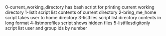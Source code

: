 0-current_working_directory has  bash script for printing current working directory
1-listit script list contents of current directory
2-bring_me_home script takes user to home directory
3-listfiles script list directory contents in long format
4-listmorefiles script shows hidden files
5-listfilesdigitonly script list user and group ids by number
